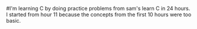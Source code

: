 #I'm learning C by doing practice problems from sam's learn C in 24 hours.
I started from hour 11 because the concepts from the first 10 hours were too basic.
